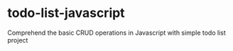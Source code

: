 # todo-list-javascript
Comprehend the basic CRUD operations in Javascript with simple todo list project
